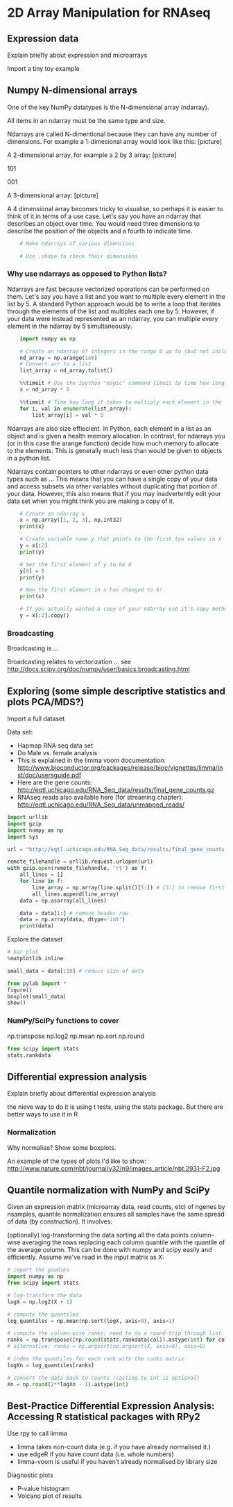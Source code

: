 
# 2D Array Manipulation for RNAseq

## Expression data

Explain briefly about expression and microarrays

Import a tiny toy example


## Numpy N-dimensional arrays

One of the key NumPy datatypes is the N-dimensional array (ndarray).

All items in an ndarray must be the same type and size.

Ndarrays are called N-dimentional because they can have any number of
dimensions.
For example a 1-dimesional array would look like this: [picture]

A 2-dimensional array, for example a 2 by 3 array: [picture]

101

001

A 3-dimensional array: [picture]


A 4 dimensional array becomes tricky to visualise,
so perhaps it is easier to think of it in terms of a use case.
Let's say you have an ndarray that describes an object over time.
You would need three dimensions to describe the position of
the objects and a fourth to indicate time.

```python
    # Make ndarrays of various dimensions
```

```python
    # Use .shape to check their dimensions
```

### Why use ndarrays as opposed to Python lists?

Ndarrays are fast because vectorized oporations can be performed on them.
Let's say you have a list and you want to multiple every element in the list by 5.
A standard Python approach would be to write a loop that iterates through the
elements of the list and multiples each one by 5.
However, if your data were instead represented as an ndarray,
you can multiple every element in the ndarray by 5 simultaneously.

```python
    import numpy as np

    # Create an ndarray of integers in the range 0 up to (but not including) 10,000,000
    nd_array = np.arange(1e6)
    # Convert arr to a list
    list_array = nd_array.tolist()
```

```python
    %%timeit # Use the Ipython "magic" command timeit to time how long it takes to multiply each element in the ndarray by 5
    x = nd_array * 5
```

```python
    %%timeit # Time how long it takes to multiply each element in the list by 5
    for i, val in enumerate(list_array):
        list_array[i] = val * 5
```

Ndarrays are also size effiecient.
In Python, each element in a list as an object and is given a health memory allocation.
In contrast, for ndarrays you
(or in this case the arange function)
decide how much memory to allocate to the elements.
This is generally much less than would be given to objects in a python list.

Ndarrays contain pointers to other ndarrays or even other python data types such
as ...
This means that you can have a single copy of your data and access subsets via
other variables without duplicating that portion of your data.
However, this also means that if you may inadvertently edit your data set
when you might think you are making a copy of it.

```python
    # Create an ndarray x
    x = np.array([1, 2, 3], np.int32)
    print(x)
```

```python
    # Create variable name y that points to the first two values in x
    y = x[:2]
    print(y)
```

```python
    # Set the first element of y to be 6
    y[0] = 6
    print(y)
```

```python
    # Now the first element in x has changed to 6!
    print(x)
```

```python
    # If you actually wanted a copy of your ndarray use it's copy method
    y = x[:2].copy()
```

### Broadcasting

Broadcasting is ...

Broadcasting relates to vectorization ... see
http://docs.scipy.org/doc/numpy/user/basics.broadcasting.html

## Exploring (some simple descriptive statistics and plots PCA/MDS?)

Import a full dataset

Data set:

- Hapmap RNA seq data set
- Do Male vs. female analysis
- This is explained in the limma voom documentation:  
http://www.bioconductor.org/packages/release/bioc/vignettes/limma/inst/doc/usersguide.pdf
- Here are the gene counts:
http://eqtl.uchicago.edu/RNA_Seq_data/results/final_gene_counts.gz
- RNAseq reads also available here (for streaming chapter):
http://eqtl.uchicago.edu/RNA_Seq_data/unmapped_reads/

```python
import urllib
import gzip
import numpy as np
import sys

url = "http://eqtl.uchicago.edu/RNA_Seq_data/results/final_gene_counts.gz"

remote_filehandle = urllib.request.urlopen(url)
with gzip.open(remote_filehandle, 'rt') as f:
    all_lines = []
    for line in f:
        line_array = np.array(line.split()[3:]) # [3:] to remove first three cols which are gene, chr, len
        all_lines.append(line_array)
    data = np.asarray(all_lines)

    data = data[1:] # remove header row
    data = np.array(data, dtype='int')
    print(data)
```

Explore the dataset
```python
# bar plot
%matplotlib inline

small_data = data[:10] # reduce size of data

from pylab import *
figure()
boxplot(small_data)
show()

```

### NumPy/SciPy functions to cover
np.transpose
np.log2
np.mean
np.sort
np.round

```python
from scipy import stats
stats.rankdata
```

## Differential expression analysis

Explain briefly about differential expression analysis

the nieve way to do it is using t tests, using the stats package.
But there are better ways to use it in R

### Normalization

Why normalise? Show some boxplots.

An example of the types of plots I'd like to show:
http://www.nature.com/nbt/journal/v32/n9/images_article/nbt.2931-F2.jpg


## Quantile normalization with NumPy and SciPy

Given an expression matrix (microarray data, read counts, etc) of ngenes by nsamples, quantile normalization ensures all samples have the same spread of data (by construction). It involves:

(optionally) log-transforming the data
sorting all the data points column-wise
averaging the rows
replacing each column quantile with the quantile of the average column.
This can be done with numpy and scipy easily and efficiently.
Assume we've read in the input matrix as X:

```python
# import the goodies
import numpy as np
from scipy import stats

# log-transform the data
logX = np.log2(X + 1)

# compute the quantiles
log_quantiles = np.mean(np.sort(logX, axis=0), axis=1)

# compute the column-wise ranks; need to do a round-trip through list
ranks = np.transpose([np.round(stats.rankdata(col)).astype(int) for col in X.T])
# alternative: ranks = np.argsort(np.argsort(X, axis=0), axis=0)

# index the quantiles for each rank with the ranks matrix
logXn = log_quantiles[ranks]

# convert the data back to counts (casting to int is optional)
Xn = np.round(2**logXn - 1).astype(int)
```


## Best-Practice Differential Expression Analysis: Accessing R statistical packages with RPy2

Use rpy to call limma

- limma takes non-count data (e.g. if you have already normalised it.)
- use edgeR if you have count data (i.e. whole numbers)
- limma-voom is useful if you haven’t already normalised by library size

Diagnostic plots

- P-value histogram
- Volcano plot of results
